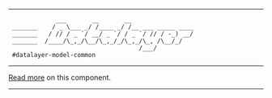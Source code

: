-------------------------------------------------------------------------------
```
             ___       __       __                 
 _______    / _ \___ _/ /____ _/ /__ ___ _____ ____
 _______   / // / _ `/ __/ _ `/ / _ `/ // / -_) __/
 _______  /____/\_,_/\__/\_,_/_/\_,_/\_, /\__/_/   
                                    /___/          
 #datalayer-model-common
```
-------------------------------------------------------------------------------

[Read more](src/site/markdown/index.md) on this component.

-------------------------------------------------------------------------------
